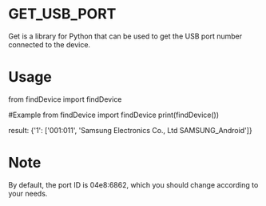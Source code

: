 # GET_USB_PORT
Get is a library for Python that can be used to get the USB port number connected to the device.

# Usage
from findDevice import findDevice

#Example
from findDevice import findDevice
print(findDevice())

result:
{'1': ['001:011', 'Samsung Electronics Co., Ltd SAMSUNG_Android']}

# Note
By default, the port ID is 04e8:6862, which you should change according to your needs.
